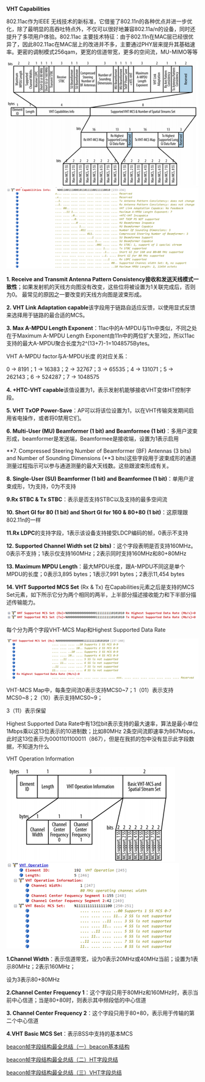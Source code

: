 

**VHT Capabilities**

802.11ac作为IEEE 无线技术的新标准，它借鉴了802.11n的各种优点并进一步优化，除了最明显的高吞吐特点外，不仅可以很好地兼容802.11a/n的设备，同时还提升了多项用户体验。802.11ac 主要技术特征：由于802.11n在MAC层已经很优异了，因此802.11ac在MAC层上的改进并不多，主要通过PHY层来提升其基础速率。更密的调制模式256qam，更宽的信道带宽，更多的空间流，MU-MIMO等等

<img src="2019-05-27-beacon帧字段结构最全总结（三）——VHT字段总结.assets/1685507-20190527111837867-1540876428.png" alt="" />

<img src="2019-05-27-beacon帧字段结构最全总结（三）——VHT字段总结.assets/1685507-20190527111848233-1128334630.png" alt="" />

**1. Receive and Transmit Antenna Pattern Consistency接收和发送天线模式一致性**；如果发射机的天线方向图没有改变，这些位将被设置为1关联完成后，否则为0。 最常见的原因之一要改变的天线方向图是波束形成。

**2. VHT Link Adaptation capable**该字段用于链路自适应反馈，以使用显式反馈来选择用于链路的最合适的MCS。

**3. Max A-MPDU Length Exponent**：11ac中的A-MPDU与11n中类似，不同之处在于Maximum A-MPDU Length Exponent由11n中的两位扩大至3位，所以11ac支持的最大A-MPDU聚合长度为2^(13+7)-1=1048575Bytes。

VHT A-MPDU factor与A-MPDU长度 的对应关系：

0 -> 8191；1 -> 16383；2 -> 32767；3 -> 65535；4 -> 131071；5 -> 262143；6 -> 524287；7 -> 1048575

**4. +HTC-VHT capable**该值设置为1，表示发射机能够接收VHT变体HT控制字段。

**5. VHT TxOP Power-Save**：AP可以将该位设置为1，以在VHT传输突发期间启用省电操作，或者将0禁用它们。

**6. Multi-User (MU) Beamformer (1 bit) and Beamformee (1 bit)**：多用户波束形成，beamformer是发送端，Beamformee是接收端，设置为1表示启用

**7. Compressed Steering Number of Beamformer (BF) Antennas (3 bits) and Number of Sounding Dimensions (**3 bits)这些字段用于波束成形的通道测量过程指示可以参与通道测量的最大天线数。这些跟波束形成有关。

**8. Single-User (SU) Beamformer (1 bit) and Beamformee (1 bit)**：单用户波束成形，1为支持，0为不支持

**9.Rx STBC & Tx STBC**：表示是否支持STBC以及支持的最多空间流

**10. Short GI for 80 (1 bit) and Short GI for 160 & 80+80 (1 bit)**：这原理跟802.11n的一样

**11.Rx LDPC**的支持字段，1表示该设备支持接受LDCP编码的帧，0表示不支持

**12. Supported Channel Width set (2 bits)**：这个字段表明是否支持160MHz。0表示不支持；1表示仅支持160MHz；2表示同时支持160MHz和80+80MHz

**13. Maximum MPDU Length**：最大MPDU长度，跟A-MPDU不同这是单个MPDU的长度；0表示3,895 bytes；1表示7,991 bytes；2表示11,454 bytes

**14. VHT Supported MCS Set** (Rx & Tx) 在Capabilities元素之后是支持的MCS Set元素，如下所示它分为两个相同的两半，上半部分描述接收能力和下半部分描述传输能力。

<img src="2019-05-27-beacon帧字段结构最全总结（三）——VHT字段总结.assets/1685507-20190527111915486-1877468686.png" alt="" />

每个分为两个字段VHT-MCS Map和Highest Supported Data Rate

<img src="2019-05-27-beacon帧字段结构最全总结（三）——VHT字段总结.assets/1685507-20190527111936034-1759740402.png" alt="" />

VHT-MCS Map中，每条空间流0表示支持MCS0~7；1（01）表示支持MCS0~8；2（10）表示支持MCS0~9；

3（11）表示保留

Highest Supported Data Rate中有13位bit表示支持的最大速率，算法是最小单位1Mbps乘以这13位表示的10进制数；比如80MHz 2条空间流即速率为867Mbps，此时这13位表示为0001101100011（867），但是在我抓的包中没有显示此字段数据，不知道为什么

VHT Operation Information

<img src="2019-05-27-beacon帧字段结构最全总结（三）——VHT字段总结.assets/1685507-20190527112032559-1422625492.png" alt="" />

<img src="2019-05-27-beacon帧字段结构最全总结（三）——VHT字段总结.assets/1685507-20190527112042477-1374980786.png" alt="" />

**1.Channel Width**：表示信道带宽，设为0表示20MHz或40MHz当前；设置为1表示80MHz；2表示160MHz；

设为3表示80+80MHz

**2.Channel Center Frequency 1**：这个字段只用于80MHz和160MHz时，表示当前中心信道；当是80+80时，则表示其中频段低的中心信道

**3. Channel Center Frequency 2**：这个字段只用于80+80，表示用于传输的第二个中心信道

**4.VHT Basic MCS Set**：表示BSS中支持的基本MCS

[beacon帧字段结构最全总结（一）beacon基本结构](https://www.cnblogs.com/fengf233/p/10919335.html%20)

[beacon帧字段结构最全总结（二）HT字段总结](https://www.cnblogs.com/fengf233/p/10919436.html%20)

[beacon帧字段结构最全总结（三）VHT字段总结](https://www.cnblogs.com/fengf233/p/10929751.html%20)
